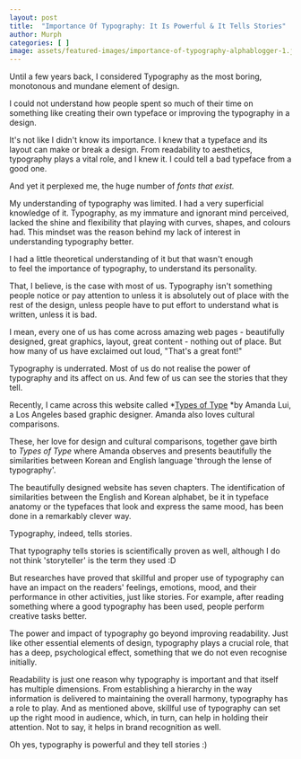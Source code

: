 ```yaml
---
layout: post
title:  "Importance Of Typography: It Is Powerful & It Tells Stories"
author: Murph
categories: [ ]
image: assets/featured-images/importance-of-typography-alphablogger-1.jpg
---
```


Until a few years back, I considered Typography as the most boring, monotonous and mundane element of design.

I could not understand how people spent so much of their time on something like creating their own typeface or improving the typography in a design.

It's not like I didn't know its importance. I knew that a typeface and its layout can make or break a design. From readability to aesthetics, typography plays a vital role, and I knew it. I could tell a bad typeface from a good one.

And yet it perplexed me, the huge number of *fonts *that exist*.*

My understanding of typography was limited. I had a very superficial knowledge of it. Typography, as my immature and ignorant mind perceived, lacked the shine and flexibility that playing with curves, shapes, and colours had. This mindset was the reason behind my lack of interest in understanding typography better.

I had a little theoretical understanding of it but that wasn't enough to feel the importance of typography, to understand its personality.

That, I believe, is the case with most of us. Typography isn't something people notice or pay attention to unless it is absolutely out of place with the rest of the design, unless people have to put effort to understand what is written, unless it is bad.

I mean, every one of us has come across amazing web pages - beautifully designed, great graphics, layout, great content - nothing out of place. But how many of us have exclaimed out loud, "That's a great font!"

Typography is underrated. Most of us do not realise the power of typography and its affect on us. And few of us can see the stories that they tell.

Recently, I came across this website called *[Types of Type](https://typesoftype.com/) *by Amanda Lui, a Los Angeles based graphic designer. Amanda also loves cultural comparisons.

These, her love for design and cultural comparisons, together gave birth to *Types of Type* where Amanda observes and presents beautifully the similarities between Korean and English language 'through the lense of typography'.

The beautifully designed website has seven chapters. The identification of similarities between the English and Korean alphabet, be it in typeface anatomy or the typefaces that look and express the same mood, has been done in a remarkably clever way.

Typography, indeed, tells stories.

That typography tells stories is scientifically proven as well, although I do not think 'storyteller' is the term they used :D

But researches have proved that skillful and proper use of typography can have an impact on the readers' feelings, emotions, mood, and their performance in other activities, just like stories. For example, after reading something where a good typography has been used, people perform creative tasks better.

The power and impact of typography go beyond improving readability. Just like other essential elements of design, typography plays a crucial role, that has a deep, psychological effect, something that we do not even recognise initially.

Readability is just one reason why typography is important and that itself has multiple dimensions. From establishing a hierarchy in the way information is delivered to maintaining the overall harmony, typography has a role to play. And as mentioned above, skillful use of typography can set up the right mood in audience, which, in turn, can help in holding their attention. Not to say, it helps in brand recognition as well.

Oh yes, typography is powerful and they tell stories :)